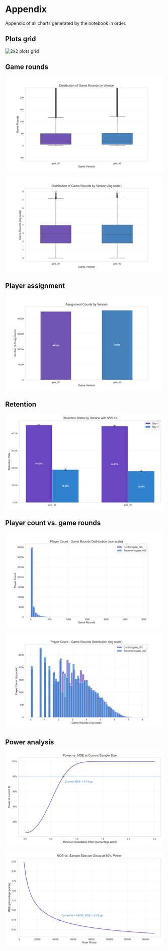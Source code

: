 # Appendix

Appendix of all charts generated by the notebook in order.

## Plots grid

![2x2 plots grid](reports\figures\plots_grid.png)

## Game rounds

![Distribution of game rounds (log scale)](reports\figures\3.3_dist_of_game_rounds_by_version.png)

![Distribution of game rounds (raw scale)](reports\figures\3.3_dist_of_game_rounds_by_version_log.png)

## Player assignment

![](reports\figures\4.2_assignment_counts_by_version.png)

## Retention

![D1 and D7 retention rates with 95% CI](reports\figures\4.3_retention_rates_by_version_95_ci.png)

## Player count vs. game rounds

![Distribution of player count vs. game rounds (raw scale)](reports\figures\4.4_player_count_game_rounds_dist.png)

![Distribution of player count vs. game rounds (log scale)](reports\figures\4.4_player_count_game_rounds_dist_log.png)

## Power analysis

![Power vs. MDE at current sample size](reports\figures\5_power_vs_mde_at_current_n.png)

![Target MDE values vs. required sample sizes for achieving them](reports\figures\5_mde_vs_n_per_group_at_80_power.png)
